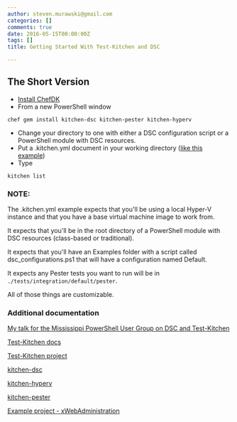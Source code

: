 ```yaml
---
author: steven.murawski@gmail.com
categories: []
comments: true
date: 2016-05-15T00:00:00Z
tags: []
title: Getting Started With Test-Kitchen and DSC

---
```


## The Short Version

* [Install ChefDK](http://stevenmurawski.com/powershell/2015/06/want-the-latest-chefdk-on-windows/)
* From a new PowerShell window

`chef gem install kitchen-dsc kitchen-pester kitchen-hyperv`

* Change your directory to one with either a DSC configuration script or a PowerShell module with DSC resources.
* Put a .kitchen.yml document in your working directory ([like this example](https://gist.github.com/smurawski/2feccb3aff30153b4ba3))
* Type

`kitchen list`


### NOTE:

The .kitchen.yml example expects that you'll be using a local Hyper-V instance and that you have a base virtual machine image to work from.

It expects that you'll be in the root directory of a PowerShell module with DSC resources (class-based or traditional).

It expects that you'll have an Examples folder with a script called dsc_configurations.ps1 that will have a configuration named Default.

It expects any Pester tests you want to run will be in `./tests/integration/default/pester`.

All of those things are customizable.

### Additional documentation

[My talk for the Mississippi PowerShell User Group on DSC and Test-Kitchen](http://mspsug.com/2016/05/17/video-acceptance-testing-powershell-desired-state-configuration-with-test-kitchen/)

[Test-Kitchen docs](http://kitchen.ci)

[Test-Kitchen project](https://github.com/test-kitchen/test-kitchen)

[kitchen-dsc](https://github.com/test-kitchen/kitchen-dsc/blob/master/README.md)

[kitchen-hyperv](https://github.com/test-kitchen/kitchen-hyperv/blob/master/README.md)

[kitchen-pester](https://github.com/test-kitchen/kitchen-pester/blob/master/README.md)

[Example project - xWebAdministration](https://github.com/smurawski/xWebAdministration)
  
